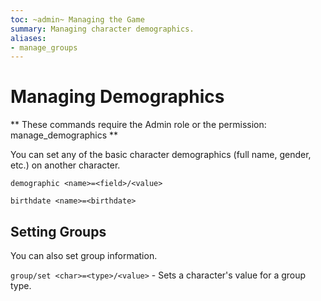 ```yaml
---
toc: ~admin~ Managing the Game
summary: Managing character demographics.
aliases:
- manage_groups
---
```

# Managing Demographics

** These commands require the Admin role or the permission: manage\_demographics **

You can set any of the basic character demographics (full name, gender, etc.) on another character.

`demographic <name>=<field>/<value>`

`birthdate <name>=<birthdate>`

## Setting Groups

You can also set group information.

`group/set <char>=<type>/<value>` - Sets a character's value for a group type.
